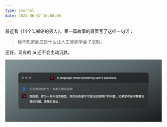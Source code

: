 ```yaml
---
type: journal
date: 2023-06-07 10:00:00
---
```


最近看《14个叫郑皓的男人》，第一篇故事的扉页写了这样一句话：

> 我不知道到底是什么让人工智能学会了沉默。

还好，现有的 ai 还不会主动沉默。

![](./images/zhenghao.png)
